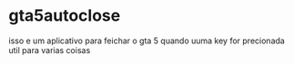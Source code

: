 # gta5autoclose


isso e um aplicativo para feichar o gta 5 quando uuma key for precionada
util para varias coisas
